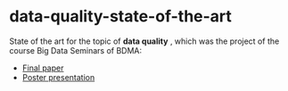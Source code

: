 # data-quality-state-of-the-art
State of the art for the topic of __data quality__ , which was the project of the course Big Data Seminars of BDMA:
- [Final paper](https://github.com/stef4k/data-quality-state-of-the-art/blob/main/paper_state_of_the_art%20.pdf)
- [Poster presentation](https://github.com/stef4k/data-quality-state-of-the-art/blob/main/poster_state_of_the_art.pdf)
